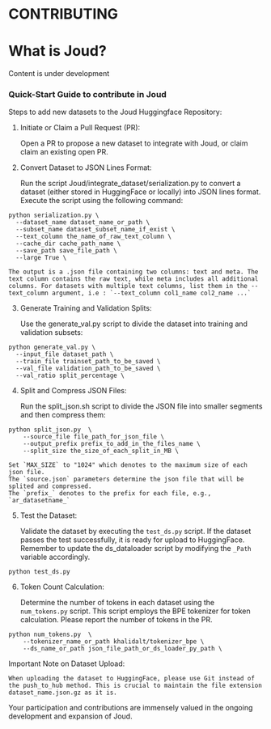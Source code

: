 # CONTRIBUTING

# What is Joud?

Content is under development

### Quick-Start Guide to contribute in Joud

Steps to add new datasets to the Joud Huggingface Repository:

1. Initiate or Claim a Pull Request (PR):

    Open a PR to propose a new dataset to integrate with Joud, or claim claim an existing open PR.


2. Convert Dataset to JSON Lines Format:

    Run the script Joud/integrate_dataset/serialization.py to convert a dataset (either stored in HuggingFace or locally) into JSON lines format. Execute the script using the following command:

```
python serialization.py \
  --dataset_name dataset_name_or_path \
  --subset_name dataset_subset_name_if_exist \
  --text_column the_name_of_raw_text_column \
  --cache_dir cache_path_name \
  --save_path save_file_path \
  --large True \
```

    The output is a .json file containing two columns: text and meta. The text column contains the raw text, while meta includes all additional columns. For datasets with multiple text columns, list them in the --text_column argument, i.e : `--text_column col1_name col2_name ...`

3. Generate Training and Validation Splits:

    Use the generate_val.py script to divide the dataset into training and validation subsets:

```
python generate_val.py \
  --input_file dataset_path \
  --train_file trainset_path_to_be_saved \
  --val_file validation_path_to_be_saved \
  --val_ratio split_percentage \
```

4. Split and Compress JSON Files:

    Run the split_json.sh script to divide the JSON file into smaller segments and then compress them:

```
python split_json.py  \
    --source_file file_path_for_json_file \
    --output_prefix prefix_to_add_in_the_files_name \
    --split_size the_size_of_each_split_in_MB \
```

    Set `MAX_SIZE` to "1024" which denotes to the maximum size of each json file.
    The `source.json` parameters determine the json file that will be splited and compressed.
    The `prefix_` denotes to the prefix for each file, e.g., `ar_datasetname_`

5. Test the Dataset:

    Validate the dataset by executing the `test_ds.py` script. If the dataset passes the test successfully, it is ready for upload to HuggingFace. Remember to update the ds_dataloader script by modifying the `_Path` variable accordingly.

  ```
  python test_ds.py  
  ```


6. Token Count Calculation:

    Determine the number of tokens in each dataset using the `num_tokens.py` script. This script employs the BPE tokenizer for token calculation. Please report the number of tokens in the PR.

```
python num_tokens.py  \
    --tokenizer_name_or_path khalidalt/tokenizer_bpe \
    --ds_name_or_path json_file_path_or_ds_loader_py_path \
```

Important Note on Dataset Upload:

    When uploading the dataset to HuggingFace, please use Git instead of the push_to_hub method. This is crucial to maintain the file extension dataset_name.json.gz as it is.


Your participation and contributions are immensely valued in the ongoing development and expansion of Joud.
